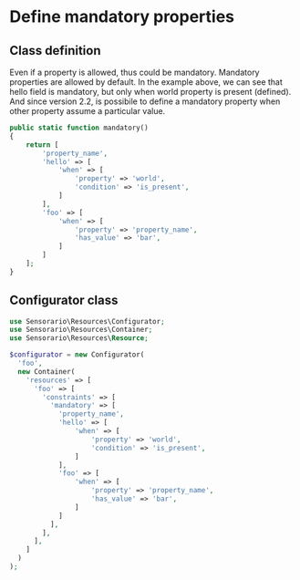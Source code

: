# Define mandatory properties

## Class definition

Even if a property is allowed, thus could be mandatory. Mandatory properties are allowed by default. In the example above, we can see that hello field is mandatory, but only when world property is present (defined). And since version 2.2, is possibile to define a mandatory property when other property assume a particular value.

```php
public static function mandatory()
{
    return [
        'property_name',
        'hello' => [
            'when' => [
                'property' => 'world',
                'condition' => 'is_present',
            ]
        ],
        'foo' => [
            'when' => [
                'property' => 'property_name',
                'has_value' => 'bar',
            ]
        ]
    ];
}
```

## Configurator class

```php
use Sensorario\Resources\Configurator;
use Sensorario\Resources\Container;
use Sensorario\Resources\Resource;

$configurator = new Configurator(
  'foo',
  new Container(
    'resources' => [
      'foo' => [
        'constraints' => [
          'mandatory' => [
            'property_name',
            'hello' => [
                'when' => [
                    'property' => 'world',
                    'condition' => 'is_present',
                ]
            ],
            'foo' => [
                'when' => [
                    'property' => 'property_name',
                    'has_value' => 'bar',
                ]
            ]
          ],
        ],
      ],
    ]
  )
);
```
